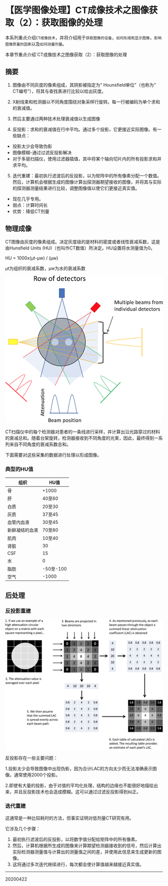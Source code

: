 # 【医学图像处理】CT成像技术之图像获取（2）：获取图像的处理

本系列重点介绍`CT成像技术`，并将介绍用于`获取图像的设备`，`如何形成和显示图像`，`影响图像质量的因素`以及`如何测量剂量`。

本章节重点介绍`CT成像技术之图像获取（2）：获取图像的处理

## 摘要

1. 图像由不同灰度的像素组成，其阴影被指定为“ Hounsfield单位”（也称为“ CT编号”），将其与查找表进行比较以给出灰度。

2. X射线束和检测器以不同角度围绕对象采样行旋转。每一行被编码为单个求和的衰减值。
3. 然后主要通过两种技术处理衰减值以生成图像

4. 反投影：求和的衰减值在行中平均。通过多个投影，它更接近实际图像。有一些缺点：
- 投影太少会导致伪影
- 图像模糊-通过过滤反投影解决
- 对于多层扫描仪，使用过滤器插值，其中将某个轴向切片内的所有投影求和并求平均。
5. 迭代重建：最初执行滤波后的反投影，以为矩阵中的所有像素分配一个数值。然后，计算机会根据生成的图像计算出探测器期望接收的图像，并将其与实际的探测器测量结果进行比较，调整图像值以使它们更接近真实值。
- 现在几乎专用。
- 弱点：计算时间长
- 优势：降低CT剂量


## 物理成像

CT图像由灰度的像素组成。决定灰度级的是材料的密度或者线性衰减系数，这是由Hunsfield Units (HU)（也叫作CT数值）所决定。HU设置将水测量值为0。

HU = 1000x(μt-μw) / (μw)

μt为组织的衰减系数，μw为水的衰减系数

![](/img/20200422/Figure1.png)


CT扫描仪中的每个检测器对患者的一条线进行采样，并计算出沿光路穿过的材料的衰减总和。随着台架旋转，检测器接收到不同角度的光束，因此，最终得到一系列来自不同角度的衰减系数总和。

下面需要对这些采集的数据进行处理以形成图像。

### 典型的HU值

|组织|HU值|
|---|---|
|骨|+1000|
|肝|40至60|
|白质|20至30|
|灰质|37至45|
|血管内血液|30至45|
|新鲜凝结的血液|70至80|
|肌肉|10至40|
|肾脏|30|
|CSF|15|
|水|0|
|脂肪|-50至-100|
|空气|-1000|

## 后处理

### 反投影重建

![](/img/20200422/Figure2.png)

反投影存在一些主要问题：

1.投影太少会导致图像中出现伪影，因为合计LAC的方向太少而无法准确表示图像。通常使用2000个投影。

2.即使有大量的投影，由于对值的平均化处理，结构的边缘也不能很好地描绘出来，并且反投影技术也会造成模糊。这可以通过过滤反投影得到纠正。

### 迭代重建

这通常是一种比较耗时的方法，但事实证明对低剂量CT研究有用。

它涉及几个步骤：

1. 最初执行滤波后的反投影，以将数字值分配给矩阵中的所有像素。
2. 然后，计算机根据所生成的图像来计算期望检测器接收到的信号，然后计算出实际检测器测量值与计算出的测量值之间的差，并使用此信息来生成更新的图像。
3. 这将通过多次迭代继续进行，每次都会使计算值越来越接近真实值。


-----
20200422

